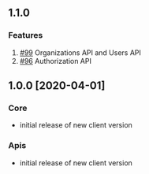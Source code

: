 ## 1.1.0 
### Features
1. [#99](https://github.com/influxdata/influxdb-client-go/pull/99)  Organizations API and Users API
1. [#96](https://github.com/influxdata/influxdb-client-go/pull/96)  Authorization API

## 1.0.0 [2020-04-01]
### Core

- initial release of new client version

### Apis

- initial release of new client version